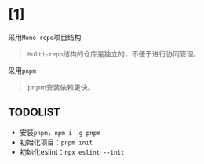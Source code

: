 
# [1]

采用`Mono-repo`项目结构
  > `Multi-repo`结构的仓库是独立的，不便于进行协同管理。

采用`pnpm`
  > pnpm安装依赖更快。



## TODOLIST
  * 安装`pnpm`，`npm i -g pnpm`
  * 初始化项目：`pnpm init`
  * 初始化eslint：`npx eslint --init`